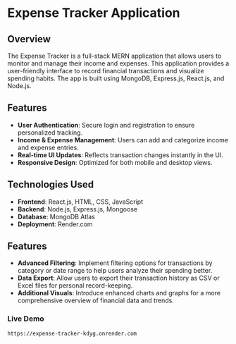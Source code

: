 # Expense Tracker Application

## Overview
The Expense Tracker is a full-stack MERN application that allows users to monitor and manage their income and expenses. This application provides a user-friendly interface to record financial transactions and visualize spending habits. The app is built using MongoDB, Express.js, React.js, and Node.js.

## Features
- **User Authentication**: Secure login and registration to ensure personalized tracking.
- **Income & Expense Management**: Users can add and categorize income and expense entries.
- **Real-time UI Updates**: Reflects transaction changes instantly in the UI.
- **Responsive Design**: Optimized for both mobile and desktop views.

## Technologies Used
- **Frontend**: React.js, HTML, CSS, JavaScript
- **Backend**: Node.js, Express.js, Mongoose
- **Database**: MongoDB Atlas
- **Deployment**: Render.com

## Features
- **Advanced Filtering**: Implement filtering options for transactions by category or date range to help users analyze their spending better.
- **Data Export**: Allow users to export their transaction history as CSV or Excel files for personal record-keeping.
- **Additional Visuals**: Introduce enhanced charts and graphs for a more comprehensive overview of financial data and trends.

### Live Demo
    https://expense-tracker-kdyg.onrender.com